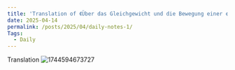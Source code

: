 ```yaml
---
title: 'Translation of 《Über das Gleichgewicht und die Bewegung einer elastischen Scheibe》'
date: 2025-04-14
permalink: /posts/2025/04/daily-notes-1/
Tags:
  - Daily
---
```


Translation
![1744594673727](https://github.com/user-attachments/assets/749ed6f0-41b1-4795-9015-34bc15bf9f55)
